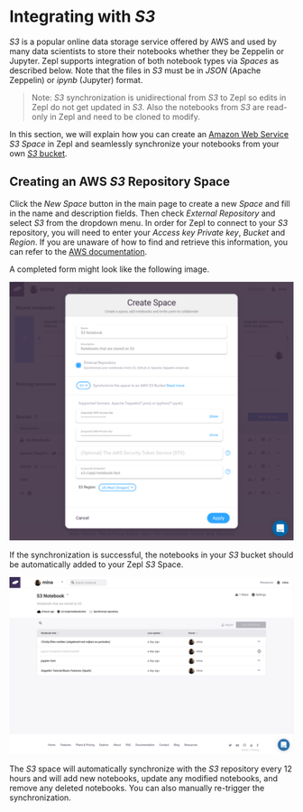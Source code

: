 # Integrating with *S3*

*S3* is a popular online data storage service offered by AWS and used by many data scientists to store their notebooks whether they be Zeppelin or Jupyter. Zepl supports integration of both notebook types via *Spaces* as described below. Note that the files in *S3* must be in *JSON* (Apache Zeppelin) or *ipynb* (Jupyter) format.

>Note: *S3* synchronization is unidirectional from *S3* to Zepl so edits in Zepl do not get updated in *S3*. Also the notebooks from *S3* are read-only in Zepl and need to be cloned to modify.

In this section, we will explain how you can create an [Amazon Web Service](https://aws.amazon.com/) *S3* *Space* in Zepl and seamlessly synchronize your notebooks from your own [*S3* bucket](https://aws.amazon.com/S3/).

## Creating an AWS *S3* Repository Space

Click the *New Space* button in the main page to create a new *Space* and fill in the name and description fields. Then check *External Repository* and select *S3* from the dropdown menu. In order for Zepl to connect to your *S3* repository, you will need to enter your *Access key* *Private key*, *Bucket* and *Region*. If you are unaware of how to find and retrieve this information, you can refer to the [AWS documentation](http://docs.aws.amazon.com/IAM/latest/UserGuide/introduction.html).

A completed form might look like the following image.

<img src="../../img/create_new_s3.png" class="image-box big-img"/>

If the synchronization is successful, the notebooks in your *S3* bucket should be automatically added to your Zepl *S3* Space.

<img src="../../img/manage_s3.png" class="image-box big-img"/>

The *S3* space will automatically synchronize with the *S3* repository every 12 hours and will add new notebooks, update any modified notebooks, and remove any deleted notebooks. You can also manually re-trigger the synchronization.
